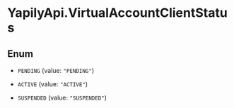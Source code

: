 # YapilyApi.VirtualAccountClientStatus

## Enum


* `PENDING` (value: `"PENDING"`)

* `ACTIVE` (value: `"ACTIVE"`)

* `SUSPENDED` (value: `"SUSPENDED"`)


